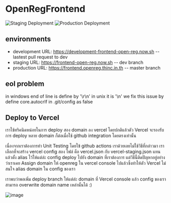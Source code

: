 # OpenRegFrontend

![Staging Deployment](https://github.com/thinc-org/open-reg-frontend/workflows/Staging%20Deployment/badge.svg?branch=dev)
![Production Deployment](https://github.com/thinc-org/open-reg-frontend/workflows/Production%20Deployment/badge.svg?branch=master)

## environments

- development URL: <https://development-frontend-open-reg.now.sh> -- lastest pull request to dev
- staging URL: <https://frontend-open-reg.now.sh> -- dev branch
- production URL: <https://frontend.openreg.thinc.in.th> -- master branch

## eol problem

in windows end of line is define by '\r\n' in unix it is '\n'
we fix this issue by define core.autocrlf in .git/config as false

## Deploy to Vercel

เราใช้ทริคนิดหน่อยในการ deploy สอง domain ลง vercel โดยปกติแล้วตัว Vercel จะรองรับการ deploy หลาย domain ก็ต่อเมื่อใช้ github integration โดยตรงเท่านั้น

เนื่องจากเราต้องการทำ Unit Testing โดยใข้ github actions เราด้วยเลยไม่ใช้วิธีที่กล่าวมา เราเลือกที่จะสร้าง vercel config สอง ไฟล์ คือ vercel.json กับ vercel-staging.json แทนแล้วตั้ง alias ไว้ให้แต่ล่ะ config deploy ไปยัง domain ที่เราต้องการ แต่วิธีนี้ติดปัญหาอยู่อย่างว่าเราเคย Assign domain ให้ openreg ใน vercel console ไปแล้วซึ่งทำให้ตัว Vercel ไม่สนใจ alias domain ใน config ของเรา

เราพบว่าพอเพิ่ม deploy branch ให้แต่ล่ะ domain ที่ Vercel console แล้ว
config ของเราสามารถ overwrite domain name เหล่านั้นได้ :)

![image](https://user-images.githubusercontent.com/12471844/84898405-66f1d680-b0d1-11ea-8c9d-a4f972feb50b.png)
